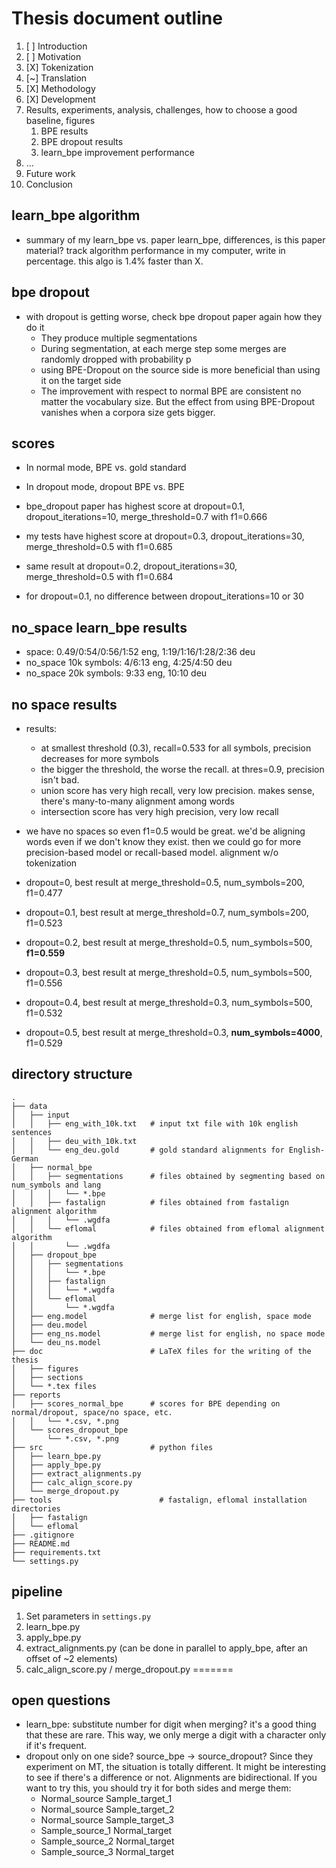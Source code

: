# Thesis document outline

1. [ ] Introduction
2. [ ] Motivation
3. [X] Tokenization
4. [~] Translation
5. [X] Methodology
6. [X] Development
7. Results, experiments, analysis, challenges, how to choose a good baseline, figures
   1. BPE results
   2. BPE dropout results
   3. learn_bpe improvement performance
8. ...
9. Future work
10. Conclusion

## learn_bpe algorithm

* summary of my learn_bpe vs. paper learn_bpe, differences, is this paper material? track algorithm performance in my computer, write in percentage. this algo is 1.4% faster than X.

## bpe dropout

* with dropout is getting worse, check bpe dropout paper again how they do it
  * They produce multiple segmentations
  * During segmentation, at each merge step some merges are randomly dropped with probability p
  * using BPE-Dropout on the source side is more beneficial than using it on the target side
  * The improvement with respect to normal BPE are consistent no matter the vocabulary size. But the effect from using BPE-Dropout vanishes when a corpora size gets bigger.

## scores

* In normal mode, BPE vs. gold standard
* In dropout mode, dropout BPE vs. BPE

* bpe_dropout paper has highest score at dropout=0.1, dropout_iterations=10, merge_threshold=0.7 with f1=0.666
* my tests have highest score at dropout=0.3, dropout_iterations=30, merge_threshold=0.5 with f1=0.685
* same result at dropout=0.2, dropout_iterations=30, merge_threshold=0.5 with f1=0.684
* for dropout=0.1, no difference between dropout_iterations=10 or 30

## no_space learn_bpe results

* space: 0.49/0:54/0:56/1:52 eng, 1:19/1:16/1:28/2:36 deu
* no_space 10k symbols: 4/6:13 eng, 4:25/4:50 deu
* no_space 20k symbols: 9:33 eng, 10:10 deu

## no space results

* results:
  * at smallest threshold (0.3), recall=0.533 for all symbols, precision decreases for more symbols
  * the bigger the threshold, the worse the recall. at thres=0.9, precision isn't bad.
  * union score has very high recall, very low precision. makes sense, there's many-to-many alignment among words
  * intersection score has very high precision, very low recall
* we have no spaces so even f1=0.5 would be great. we'd be aligning words even if we don't know they exist. then we could go for more precision-based model or recall-based model. alignment w/o tokenization

* dropout=0,   best result at merge_threshold=0.5, num_symbols=200, f1=0.477
* dropout=0.1, best result at merge_threshold=0.7, num_symbols=200, f1=0.523
* dropout=0.2, best result at merge_threshold=0.5, num_symbols=500, **f1=0.559**
* dropout=0.3, best result at merge_threshold=0.5, num_symbols=500, f1=0.556
* dropout=0.4, best result at merge_threshold=0.3, num_symbols=500, f1=0.532
* dropout=0.5, best result at merge_threshold=0.3, **num_symbols=4000**, f1=0.529

## directory structure

```
.
├── data
│   ├── input
│   │   ├── eng_with_10k.txt   # input txt file with 10k english sentences
│   │   ├── deu_with_10k.txt
│   │   └── eng_deu.gold       # gold standard alignments for English-German
│   ├── normal_bpe
│   │   ├── segmentations      # files obtained by segmenting based on num_symbols and lang
│   │   │   └── *.bpe
│   │   ├── fastalign          # files obtained from fastalign alignment algorithm
│   │   │   └── .wgdfa
│   │   └── eflomal            # files obtained from eflomal alignment algorithm
│   │       └── .wgdfa
│   ├── dropout_bpe
│   │   ├── segmentations                             
│   │   │   └── *.bpe
│   │   ├── fastalign                                 
│   │   │   └── *.wgdfa
│   │   └── eflomal                                   
│   │       └── *.wgdfa
│   ├── eng.model              # merge list for english, space mode
│   ├── deu.model
│   ├── eng_ns.model           # merge list for english, no space mode
│   └── deu_ns.model
├── doc                        # LaTeX files for the writing of the thesis
│   ├── figures
│   ├── sections
│   └── *.tex files
├── reports
│   ├── scores_normal_bpe      # scores for BPE depending on normal/dropout, space/no space, etc.
│   │   └── *.csv, *.png
│   └── scores_dropout_bpe
│       └── *.csv, *.png
├── src                        # python files
│   ├── learn_bpe.py
│   ├── apply_bpe.py
│   ├── extract_alignments.py
│   ├── calc_align_score.py
│   └── merge_dropout.py
├── tools                        # fastalign, eflomal installation directories
│   ├── fastalign
│   └── eflomal
├── .gitignore
├── README.md
├── requirements.txt
└── settings.py
```

## pipeline

1. Set parameters in `settings.py`
2. learn_bpe.py
3. apply_bpe.py
4. extract_alignments.py (can be done in parallel to apply_bpe, after an offset of ~2 elements)
5. calc_align_score.py / merge_dropout.py
=======
## open questions

* learn_bpe: substitute number for digit when merging? it's a good thing that these are rare. This way, we only merge a digit with a character only if it's frequent.
* dropout only on one side? source_bpe -> source_dropout? Since they experiment on MT, the situation is totally different. It might be interesting to see if there's a difference or not. Alignments are bidirectional. If you want to try this, you should try it for both sides and merge them:
  * Normal_source Sample_target_1
  * Normal_source Sample_target_2
  * Normal_source Sample_target_3
  * Sample_source_1 Normal_target
  * Sample_source_2 Normal_target
  * Sample_source_3 Normal_target
